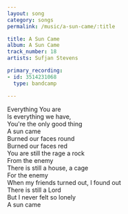 ```yaml
---
layout: song
category: songs
permalink: /music/a-sun-came/:title

title: A Sun Came
album: A Sun Came
track_number: 18
artists: Sufjan Stevens

primary_recording:
- id: 3514231068
  type: bandcamp

---
```


Everything You are  <br>
Is everything we have, <br>
You're the only good thing <br>
A sun came <br>
Burned our faces round <br>
Burned our faces red <br>
You are still the rage a rock <br>
From the enemy <br>
There is still a house, a cage <br>
For the enemy <br>
When my friends turned out, I found out <br>
There is still a Lord <br>
But I never felt so lonely <br>
A sun came